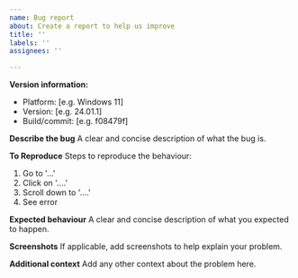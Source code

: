```yaml
---
name: Bug report
about: Create a report to help us improve
title: ''
labels: ''
assignees: ''

---
```


**Version information:**
 - Platform: [e.g. Windows 11]
 - Version: [e.g. 24.01.1]
 - Build/commit: [e.g. f08479f]

**Describe the bug**
A clear and concise description of what the bug is.

**To Reproduce**
Steps to reproduce the behaviour:
1. Go to '...'
2. Click on '....'
3. Scroll down to '....'
4. See error

**Expected behaviour**
A clear and concise description of what you expected to happen.

**Screenshots**
If applicable, add screenshots to help explain your problem.

**Additional context**
Add any other context about the problem here.
